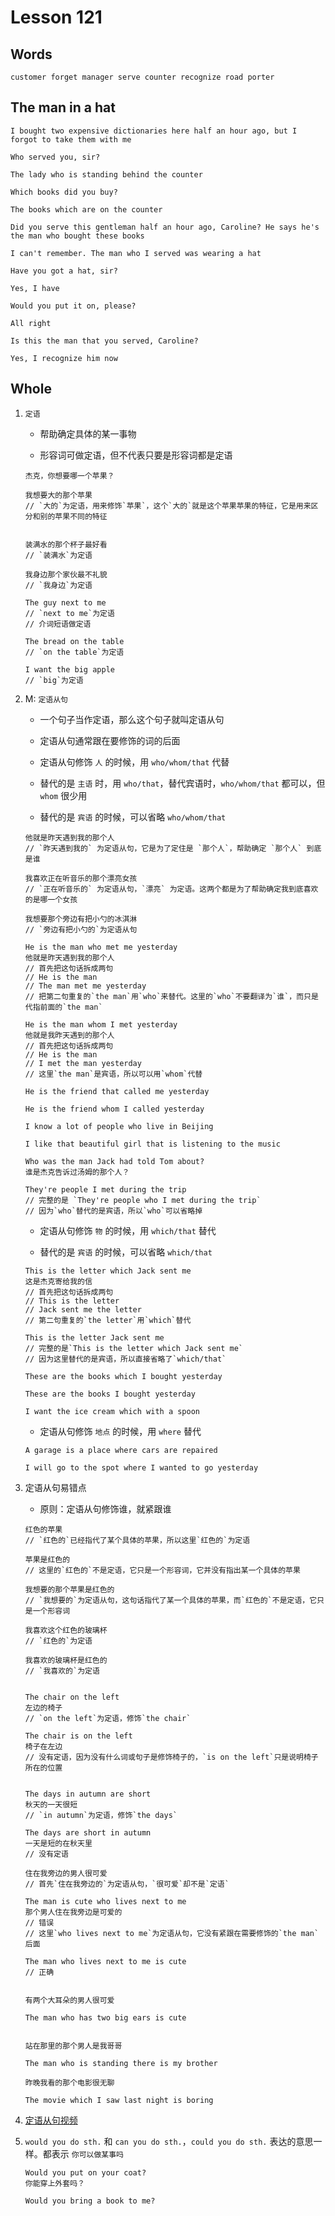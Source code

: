 # Lesson 121

## Words

```
customer forget manager serve counter recognize road porter
```

## The man in a hat

```
I bought two expensive dictionaries here half an hour ago, but I forgot to take them with me

Who served you, sir?

The lady who is standing behind the counter

Which books did you buy?

The books which are on the counter

Did you serve this gentleman half an hour ago, Caroline? He says he's the man who bought these books

I can't remember. The man who I served was wearing a hat

Have you got a hat, sir?

Yes, I have

Would you put it on, please?

All right

Is this the man that you served, Caroline?

Yes, I recognize him now
```

## Whole

1. `定语`

   - 帮助确定具体的某一事物

   - 形容词可做定语，但不代表只要是形容词都是定语

   ```
   杰克，你想要哪一个苹果？

   我想要大的那个苹果
   // `大的`为定语，用来修饰`苹果`，这个`大的`就是这个苹果苹果的特征，它是用来区分和别的苹果不同的特征


   装满水的那个杯子最好看
   // `装满水`为定语

   我身边那个家伙最不礼貌
   // `我身边`为定语
   ```

   ```
   The guy next to me
   // `next to me`为定语
   // 介词短语做定语

   The bread on the table
   // `on the table`为定语

   I want the big apple
   // `big`为定语
   ```

2. M: `定语从句`

   - 一个句子当作定语，那么这个句子就叫定语从句

   - 定语从句通常跟在要修饰的词的后面

   - 定语从句修饰 `人` 的时候，用 `who/whom/that` 代替

   - 替代的是 `主语` 时，用 `who/that`，替代宾语时，`who/whom/that` 都可以，但 `whom` 很少用

   - 替代的是 `宾语` 的时候，可以省略 `who/whom/that`

   ```
   他就是昨天遇到我的那个人
   // `昨天遇到我的` 为定语从句，它是为了定住是 `那个人`，帮助确定 `那个人` 到底是谁

   我喜欢正在听音乐的那个漂亮女孩
   // `正在听音乐的` 为定语从句，`漂亮` 为定语。这两个都是为了帮助确定我到底喜欢的是哪一个女孩

   我想要那个旁边有把小勺的冰淇淋
   // `旁边有把小勺的`为定语从句
   ```

   ```
   He is the man who met me yesterday
   他就是昨天遇到我的那个人
   // 首先把这句话拆成两句
   // He is the man
   // The man met me yesterday
   // 把第二句重复的`the man`用`who`来替代。这里的`who`不要翻译为`谁`，而只是代指前面的`the man`

   He is the man whom I met yesterday
   他就是我昨天遇到的那个人
   // 首先把这句话拆成两句
   // He is the man
   // I met the man yesterday
   // 这里`the man`是宾语，所以可以用`whom`代替

   He is the friend that called me yesterday

   He is the friend whom I called yesterday

   I know a lot of people who live in Beijing

   I like that beautiful girl that is listening to the music

   Who was the man Jack had told Tom about?
   谁是杰克告诉过汤姆的那个人？

   They're people I met during the trip
   // 完整的是 `They're people who I met during the trip`
   // 因为`who`替代的是宾语，所以`who`可以省略掉
   ```

   - 定语从句修饰 `物` 的时候，用 `which/that` 替代

   - 替代的是 `宾语` 的时候，可以省略 `which/that`

   ```
   This is the letter which Jack sent me
   这是杰克寄给我的信
   // 首先把这句话拆成两句
   // This is the letter
   // Jack sent me the letter
   // 第二句重复的`the letter`用`which`替代

   This is the letter Jack sent me
   // 完整的是`This is the letter which Jack sent me`
   // 因为这里替代的是宾语，所以直接省略了`which/that`

   These are the books which I bought yesterday

   These are the books I bought yesterday

   I want the ice cream which with a spoon
   ```

   - 定语从句修饰 `地点` 的时候，用 `where` 替代

   ```
   A garage is a place where cars are repaired

   I will go to the spot where I wanted to go yesterday
   ```

3. 定语从句易错点

   - 原则：定语从句修饰谁，就紧跟谁

   ```
   红色的苹果
   // `红色的`已经指代了某个具体的苹果，所以这里`红色的`为定语

   苹果是红色的
   // 这里的`红色的`不是定语，它只是一个形容词，它并没有指出某一个具体的苹果

   我想要的那个苹果是红色的
   // `我想要的`为定语从句，这句话指代了某一个具体的苹果，而`红色的`不是定语，它只是一个形容词

   我喜欢这个红色的玻璃杯
   // `红色的`为定语

   我喜欢的玻璃杯是红色的
   // `我喜欢的`为定语


   The chair on the left
   左边的椅子
   // `on the left`为定语，修饰`the chair`

   The chair is on the left
   椅子在左边
   // 没有定语，因为没有什么词或句子是修饰椅子的，`is on the left`只是说明椅子所在的位置


   The days in autumn are short
   秋天的一天很短
   // `in autumn`为定语，修饰`the days`

   The days are short in autumn
   一天是短的在秋天里
   // 没有定语
   ```

   ```
   住在我旁边的男人很可爱
   // 首先`住在我旁边的`为定语从句，`很可爱`却不是`定语`

   The man is cute who lives next to me
   那个男人住在我旁边是可爱的
   // 错误
   // 这里`who lives next to me`为定语从句，它没有紧跟在需要修饰的`the man`后面

   The man who lives next to me is cute
   // 正确


   有两个大耳朵的男人很可爱

   The man who has two big ears is cute


   站在那里的那个男人是我哥哥

   The man who is standing there is my brother

   昨晚我看的那个电影很无聊

   The movie which I saw last night is boring
   ```

4. [定语从句视频](https://www.bilibili.com/Video/BV1xa411J7jJ?p=167&vd_source=42ac8d16f0df491c6ce0afc21c1143e1)

5. `would you do sth.` 和 `can you do sth.`，`could you do sth.` 表达的意思一样。都表示 `你可以做某事吗`

   ```
   Would you put on your coat?
   你能穿上外套吗？

   Would you bring a book to me?
   ```
